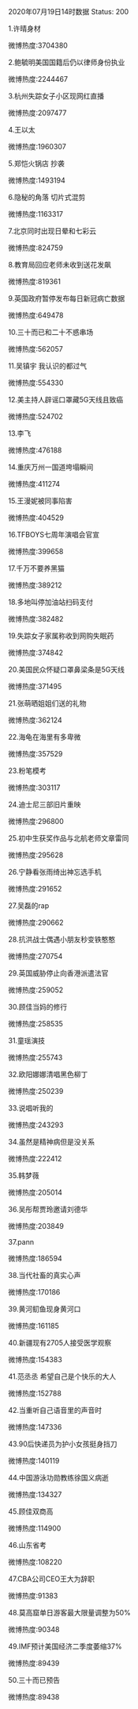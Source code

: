 2020年07月19日14时数据
Status: 200

1.许晴身材

微博热度:3704380

2.鲍毓明美国国籍后仍以律师身份执业

微博热度:2244467

3.杭州失踪女子小区现网红直播

微博热度:2097477

4.王以太

微博热度:1960307

5.郑恺火锅店 抄袭

微博热度:1493194

6.隐秘的角落 切片式混剪

微博热度:1163317

7.北京同时出现日晕和七彩云

微博热度:824759

8.教育局回应老师未收到送花发飙

微博热度:819361

9.英国政府暂停发布每日新冠病亡数据

微博热度:649478

10.三十而已和二十不惑串场

微博热度:562057

11.吴镇宇 我认识的都过气

微博热度:554330

12.美主持人辟谣口罩藏5G天线且致癌

微博热度:524702

13.李飞

微博热度:476188

14.重庆万州一国道垮塌瞬间

微博热度:411274

15.王漫妮被同事陷害

微博热度:404529

16.TFBOYS七周年演唱会官宣

微博热度:399658

17.千万不要养黑猫

微博热度:389212

18.多地叫停加油站扫码支付

微博热度:382482

19.失踪女子家属称收到网购失眠药

微博热度:374842

20.美国民众怀疑口罩鼻梁条是5G天线

微博热度:371495

21.张萌晒姐姐们送的礼物

微博热度:362124

22.海龟在海里有多卑微

微博热度:357529

23.粉笔模考

微博热度:303117

24.迪士尼三部旧片重映

微博热度:296800

25.初中生获奖作品与北航老师文章雷同

微博热度:295628

26.宁静看张雨绮出神忘选手机

微博热度:291652

27.吴磊的rap

微博热度:290662

28.抗洪战士偶遇小朋友秒变铁憨憨

微博热度:270754

29.英国威胁停止向香港派遣法官

微博热度:259052

30.顾佳当妈的修行

微博热度:258535

31.童瑶演技

微博热度:255743

32.欧阳娜娜清唱黑色柳丁

微博热度:250239

33.说唱听我的

微博热度:243293

34.虽然是精神病但是没关系

微博热度:222412

35.韩梦薇

微博热度:205014

36.吴彤帮贾玲邀请刘德华

微博热度:203849

37.pann

微博热度:186594

38.当代社畜的真实心声

微博热度:170186

39.黄河鱽鱼现身黄河口

微博热度:161185

40.新疆现有2705人接受医学观察

微博热度:154383

41.范丞丞 希望自己是个快乐的大人

微博热度:152788

42.当重听自己语音里的声音时

微博热度:147336

43.90后快递员为护小女孩挺身挡刀

微博热度:140119

44.中国游泳功勋教练徐国义病逝

微博热度:134327

45.顾佳双商高

微博热度:114900

46.山东省考

微博热度:108220

47.CBA公司CEO王大为辞职

微博热度:91383

48.莫高窟单日游客最大限量调整为50%

微博热度:90348

49.IMF预计美国经济二季度萎缩37%

微博热度:89439

50.三十而已预告

微博热度:89438

